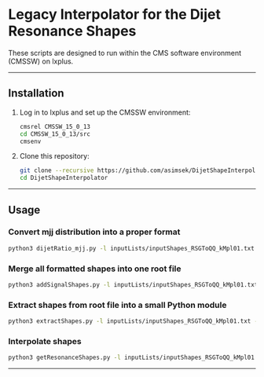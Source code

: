 # Legacy Interpolator for the Dijet Resonance Shapes

These scripts are designed to run within the CMS software environment (CMSSW) on lxplus.

---

## Installation

1. Log in to lxplus and set up the CMSSW environment:

   ```bash
   cmsrel CMSSW_15_0_13
   cd CMSSW_15_0_13/src
   cmsenv
   ```

2. Clone this repository:

   ```bash
   git clone --recursive https://github.com/asimsek/DijetShapeInterpolator_LegacyVersion DijetShapeInterpolator
   cd DijetShapeInterpolator
   ```


---

## Usage

### Convert mjj distribution into a proper format

```bash
python3 dijetRatio_mjj.py -l inputLists/inputShapes_RSGToQQ_kMpl01.txt -o SignalShapes
```

### Merge all formatted shapes into one root file

```bash
python3 addSignalShapes.py -l inputLists/inputShapes_RSGToQQ_kMpl01.txt -b SignalShapes -t nom
```

### Extract shapes from root file into a small Python module

```bash
python3 extractShapes.py -l inputLists/inputShapes_RSGToQQ_kMpl01.txt -b SignalShapes
```

### Interpolate shapes

```bash
python3 getResonanceShapes.py -l inputLists/inputShapes_RSGToQQ_kMpl01.txt -b SignalShapes --step 100 --fineBinning
```

---



